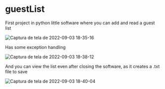 # guestList
First project in python
little software where you can add and read a guest list

![Captura de tela de 2022-09-03 18-35-16](https://user-images.githubusercontent.com/62065621/188288414-811a272a-2057-4b51-9416-9bdc4e88b556.png)

Has some exception handling

![Captura de tela de 2022-09-03 18-38-12](https://user-images.githubusercontent.com/62065621/188288490-f35529fe-557e-4124-9caa-a71b1684c669.png)

And you can view the list even after closing the software, as it creates a .txt file to save

![Captura de tela de 2022-09-03 18-40-04](https://user-images.githubusercontent.com/62065621/188288509-e6b94a72-0634-4719-8db2-6df53334f2cf.png)
